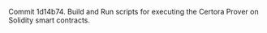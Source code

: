 Commit 1d14b74.                    Build and Run scripts for executing the Certora Prover on Solidity smart contracts.